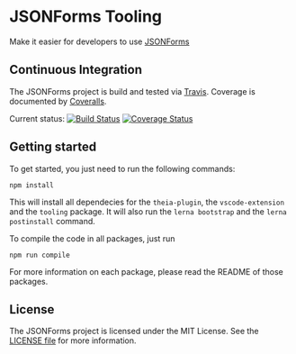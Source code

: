 # JSONForms Tooling

Make it easier for developers to use [JSONForms](https://github.com/eclipsesource/jsonforms)

## Continuous Integration
The JSONForms project is build and tested via [Travis](https://travis-ci.org/). Coverage is documented by [Coveralls](https://coveralls.io).

Current status: [![Build Status](https://travis-ci.org/eclipsesource/jsonforms-tooling.svg?branch=master)](https://travis-ci.org/eclipsesource/jsonforms-tooling) [![Coverage Status](https://coveralls.io/repos/eclipsesource/jsonforms-tooling/badge.svg?branch=master&service=github)](https://coveralls.io/github/eclipsesource/jsonforms-tooling?branch=master)

## Getting started

To get started, you just need to run the following commands:
```
npm install
```
This will install all dependecies for the `theia-plugin`, the `vscode-extension` and the `tooling` package. 
It will also run the `lerna bootstrap` and the `lerna postinstall` command.

To compile the code in all packages, just run 
```
npm run compile
```

For more information on each package, please read the  README of those packages.

## License
The JSONForms project is licensed under the MIT License. See the [LICENSE file](https://github.com/eclipsesource/jsonforms-tooling/blob/master/LICENSE) for more information.
